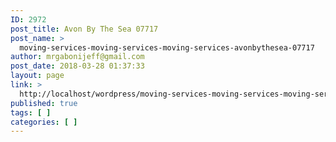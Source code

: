 ```yaml
---
ID: 2972
post_title: Avon By The Sea 07717
post_name: >
  moving-services-moving-services-moving-services-avonbythesea-07717
author: mrgabonijeff@gmail.com
post_date: 2018-03-28 01:37:33
layout: page
link: >
  http://localhost/wordpress/moving-services-moving-services-moving-services-avonbythesea-07717/
published: true
tags: [ ]
categories: [ ]
---
```

